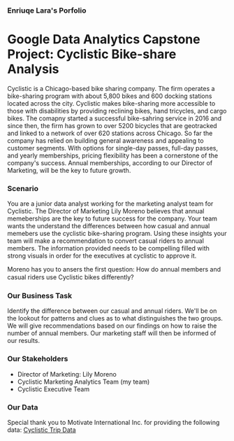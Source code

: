 ### Enriuqe Lara's Porfolio

# Google Data Analytics Capstone Project: Cyclistic Bike-share Analysis
Cyclistic is a Chicago-based bike sharing company. The firm operates a bike-sharing program with about 5,800 bikes and 600 docking stations located across the city. Cyclistic makes bike-sharing more accessible to those with disabilities by providing reclining bikes, hand tricycles, and cargo bikes. The comapny started a successful bike-sahring service in 2016 and since then, the firm has grown to over 5200 bicycles that are geotracked and linked to a network of over 620 stations across Chicago. So far the company has relied on building general awareness and appealing to customer segments. With options for single-day passes, full-day passes, and yearly memberships, pricing flexibility has been a cornerstone of the company's success. Annual memberships, according to our Director of Marketing, will be the key to future growth.

### Scenario
You are a junior data analyst working for the marketing analyst team for Cyclistic. The Director of Marketing Lily Moreno believes that annual memeberships are the key to future success for the company. Your team wants the understand the differences between how casual and annual memebers use the cyclistic bike-sharing program. Using these insights your team will make a recommendation to convert casual riders to annual members. The information provided needs to be compelling filled with strong visuals in order for the executives at cyclistic to approve it. 

Moreno has you to ansers the first question: How do annual members and casual riders use Cyclistic bikes diﬀerently?


### Our Business Task
Identify the difference between our casual and annual riders. We'll be on the lookout for patterns and clues as to what distinguishes the two groups. We will give recommendations based on our findings on how to raise the number of annual members. Our marketing staff will then be informed of our results.

### Our Stakeholders
- Director of Marketing: Lily Moreno
- Cyclistic Marketing Analytics Team (my team)
- Cyclistic Executive Team 

### Our Data
Special thank you to Motivate International Inc. for providing the following data:
[Cyclistic Trip Data](https://divvy-tripdata.s3.amazonaws.com/index.html)



